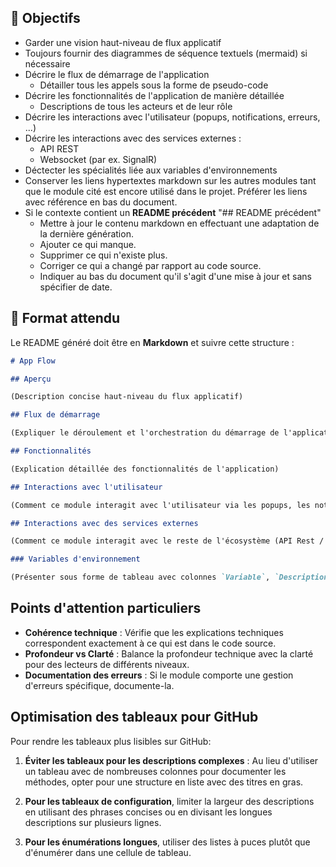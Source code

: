 ## 🎯 Objectifs

- Garder une vision haut-niveau de flux applicatif
- Toujours fournir des diagrammes de séquence textuels (mermaid) si nécessaire
- Décrire le flux de démarrage de l'application
  - Détailler tous les appels sous la forme de pseudo-code
- Décrire les fonctionnalités de l'application de manière détaillée
  - Descriptions de tous les acteurs et de leur rôle
- Décrire les interactions avec l'utilisateur (popups, notifications, erreurs, ...)
- Décrire les interactions avec des services externes :
  - API REST
  - Websocket (par ex. SignalR)
- Déctecter les spécialités liée aux variables d'environnements
- Conserver les liens hypertextes markdown sur les autres modules tant que le module cité est encore utilisé dans le projet. Préférer les liens avec référence en bas du document.
- Si le contexte contient un **README précédent** "## README précédent"
  - Mettre à jour le contenu markdown en effectuant une adaptation de la dernière génération.
  - Ajouter ce qui manque.
  - Supprimer ce qui n'existe plus.
  - Corriger ce qui a changé par rapport au code source.
  - Indiquer au bas du document qu'il s'agit d'une mise à jour et sans spécifier de date.

## 📑 Format attendu

Le README généré doit être en **Markdown** et suivre cette structure :

```markdown
# App Flow

## Aperçu

(Description concise haut-niveau du flux applicatif)

## Flux de démarrage

(Expliquer le déroulement et l'orchestration du démarrage de l'application et produire du pseudo-code de **tous les appels**)

## Fonctionnalités

(Explication détaillée des fonctionnalités de l'application)

## Interactions avec l'utilisateur

(Comment ce module interagit avec l'utilisateur via les popups, les notifications, les erreurs, ...)

## Interactions avec des services externes

(Comment ce module interagit avec le reste de l'écosystème (API Rest / Websocket etc ...))

### Variables d'environnement

(Présenter sous forme de tableau avec colonnes `Variable`, `Description`, `Exemple`, `Valeur par défaut`)
```

## Points d'attention particuliers

- **Cohérence technique** : Vérifie que les explications techniques correspondent exactement à ce qui est dans le code source.
- **Profondeur vs Clarté** : Balance la profondeur technique avec la clarté pour des lecteurs de différents niveaux.
- **Documentation des erreurs** : Si le module comporte une gestion d'erreurs spécifique, documente-la.

## Optimisation des tableaux pour GitHub

Pour rendre les tableaux plus lisibles sur GitHub:

1. **Éviter les tableaux pour les descriptions complexes** : Au lieu d'utiliser un tableau avec de nombreuses colonnes pour documenter les méthodes, opter pour une structure en liste avec des titres en gras.

2. **Pour les tableaux de configuration**, limiter la largeur des descriptions en utilisant des phrases concises ou en divisant les longues descriptions sur plusieurs lignes.

3. **Pour les énumérations longues**, utiliser des listes à puces plutôt que d'énumérer dans une cellule de tableau.
